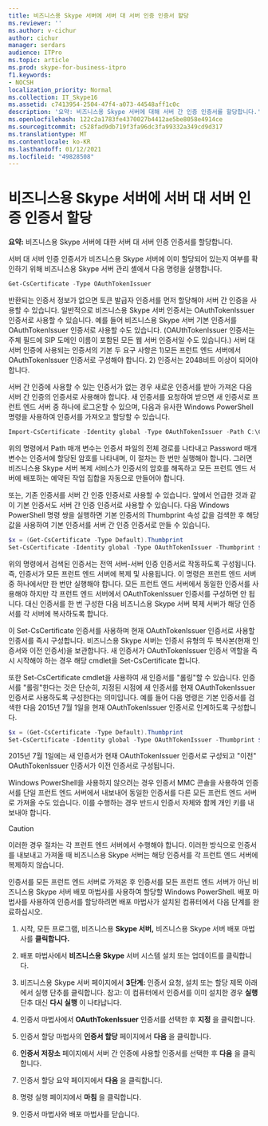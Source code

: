 ```yaml
---
title: 비즈니스용 Skype 서버에 서버 대 서버 인증 인증서 할당
ms.reviewer: ''
ms.author: v-cichur
author: cichur
manager: serdars
audience: ITPro
ms.topic: article
ms.prod: skype-for-business-itpro
f1.keywords:
- NOCSH
localization_priority: Normal
ms.collection: IT_Skype16
ms.assetid: c7413954-2504-47f4-a073-44548aff1c0c
description: '요약: 비즈니스용 Skype 서버에 대해 서버 간 인증 인증서를 할당합니다.'
ms.openlocfilehash: 122c2a1783fe4370027b4412ae5be8058e4914ce
ms.sourcegitcommit: c528fad9db719f3fa96dc3fa99332a349cd9d317
ms.translationtype: MT
ms.contentlocale: ko-KR
ms.lasthandoff: 01/12/2021
ms.locfileid: "49828508"
---
```

# <a name="assign-a-server-to-server-authentication-certificate-to-skype-for-business-server"></a>비즈니스용 Skype 서버에 서버 대 서버 인증 인증서 할당
**요약:** 비즈니스용 Skype 서버에 대한 서버 대 서버 인증 인증서를 할당합니다.
  
서버 대 서버 인증 인증서가 비즈니스용 Skype 서버에 이미 할당되어 있는지 여부를 확인하기 위해 비즈니스용 Skype 서버 관리 셸에서 다음 명령을 실행합니다.
  
```PowerShell
Get-CsCertificate -Type OAuthTokenIssuer
```

반환되는 인증서 정보가 없으면 토큰 발급자 인증서를 먼저 할당해야 서버 간 인증을 사용할 수 있습니다. 일반적으로 비즈니스용 Skype 서버 인증서는 OAuthTokenIssuer 인증서로 사용할 수 있습니다. 예를 들어 비즈니스용 Skype 서버 기본 인증서를 OAuthTokenIssuer 인증서로 사용할 수도 있습니다. (OAUthTokenIssuer 인증서는 주체 필드에 SIP 도메인 이름이 포함된 모든 웹 서버 인증서일 수도 있습니다.) 서버 대 서버 인증에 사용되는 인증서의 기본 두 요구 사항은 1)모든 프런트 엔드 서버에서 OAuthTokenIssuer 인증서로 구성해야 합니다. 2) 인증서는 2048비트 이상이 되어야 합니다.
  
서버 간 인증에 사용할 수 있는 인증서가 없는 경우 새로운 인증서를 받아 가져온 다음 서버 간 인증의 인증서로 사용해야 합니다. 새 인증서를 요청하여 받으면 새 인증서로 프런트 엔드 서버 중 하나에 로그온할 수 있으며, 다음과 유사한 Windows PowerShell 명령을 사용하여 인증서를 가져오고 할당할 수 있습니다.
  
```PowerShell
Import-CsCertificate -Identity global -Type OAuthTokenIssuer -Path C:\Certificates\ServerToServerAuth.pfx  -Password "P@ssw0rd"
```

위의 명령에서 Path 매개 변수는 인증서 파일의 전체 경로를 나타내고 Password 매개 변수는 인증서에 할당된 암호를 나타내며, 이 절차는 한 번만 실행해야 합니다. 그러면 비즈니스용 Skype 서버 복제 서비스가 인증서의 암호를 해독하고 모든 프런트 엔드 서버에 배포하는 예약된 작업 집합을 자동으로 만들어야 합니다.
  
또는, 기존 인증서를 서버 간 인증 인증서로 사용할 수 있습니다. 앞에서 언급한 것과 같이 기본 인증서도 서버 간 인증 인증서로 사용할 수 있습니다. 다음 Windows PowerShell 명령 쌍을 실행하면 기본 인증서의 Thumbprint 속성 값을 검색한 후 해당 값을 사용하여 기본 인증서를 서버 간 인증 인증서로 만들 수 있습니다.
  
```PowerShell
$x = (Get-CsCertificate -Type Default).Thumbprint
Set-CsCertificate -Identity global -Type OAuthTokenIssuer -Thumbprint $x
```

위의 명령에서 검색된 인증서는 전역 서버-서버 인증 인증서로 작동하도록 구성됩니다. 즉, 인증서가 모든 프런트 엔드 서버에 복제 및 사용됩니다. 이 명령은 프런트 엔드 서버 중 하나에서만 한 번만 실행해야 합니다. 모든 프런트 엔드 서버에서 동일한 인증서를 사용해야 하지만 각 프런트 엔드 서버에서 OAuthTokenIssuer 인증서를 구성하면 안 됩니다. 대신 인증서를 한 번 구성한 다음 비즈니스용 Skype 서버 복제 서버가 해당 인증서를 각 서버에 복사하도록 합니다.
  
이 Set-CsCertificate 인증서를 사용하며 현재 OAuthTokenIssuer 인증서로 사용할 인증서를 즉시 구성합니다. 비즈니스용 Skype 서버는 인증서 유형의 두 복사본(현재 인증서와 이전 인증서)을 보관합니다. 새 인증서가 OAuthTokenIssuer 인증서 역할을 즉시 시작해야 하는 경우 해당 cmdlet을 Set-CsCertificate 합니다.
  
또한 Set-CsCertificate cmdlet을 사용하여 새 인증서를 "롤링"할 수 있습니다. 인증서를 "롤링"한다는 것은 단순히, 지정된 시점에 새 인증서를 현재 OAuthTokenIssuer 인증서로 사용하도록 구성한다는 의미입니다. 예를 들어 다음 명령은 기본 인증서를 검색한 다음 2015년 7월 1일을 현재 OAuthTokenIssuer 인증서로 인계하도록 구성합니다.
  
```PowerShell
$x = (Get-CsCertificate -Type Default).Thumbprint
Set-CsCertificate -Identity global -Type OAuthTokenIssuer -Thumbprint $x -EffectiveDate "7/1/2015" -Roll
```

2015년 7월 1일에는 새 인증서가 현재 OAuthTokenIssuer 인증서로 구성되고 "이전" OAuthTokenIssuer 인증서가 이전 인증서로 구성됩니다.
  
Windows PowerShell을 사용하지 않으려는 경우 인증서 MMC 콘솔을 사용하여 인증서를 단일 프런트 엔드 서버에서 내보내어 동일한 인증서를 다른 모든 프런트 엔드 서버로 가져올 수도 있습니다. 이를 수행하는 경우 반드시 인증서 자체와 함께 개인 키를 내보내야 합니다.
  
> [!CAUTION]
> 이러한 경우 절차는 각 프런트 엔드 서버에서 수행해야 합니다. 이러한 방식으로 인증서를 내보내고 가져올 때 비즈니스용 Skype 서버는 해당 인증서를 각 프런트 엔드 서버에 복제하지 않습니다. 
  
인증서를 모든 프런트 엔드 서버로 가져온 후 인증서를 모든 프런트 엔드 서버가 아닌 비즈니스용 Skype 서버 배포 마법사를 사용하여 할당할 Windows PowerShell. 배포 마법사를 사용하여 인증서를 할당하려면 배포 마법사가 설치된 컴퓨터에서 다음 단계를 완료하십시오.
  
1. 시작, 모든 프로그램, 비즈니스용 **Skype 서버,** 비즈니스용 Skype 서버 배포 마법사를 **클릭합니다.**
    
2. 배포 마법사에서 **비즈니스용 Skype** 서버 시스템 설치 또는 업데이트를 클릭합니다.
    
3. 비즈니스용 Skype 서버 페이지에서 **3단계:** 인증서 요청, 설치 또는 할당 제목 아래에서 실행 단추를 클릭합니다.  참고: 이 컴퓨터에서 인증서를 이미 설치한 경우 **실행** 단추 대신 **다시 실행** 이 나타납니다.
    
4. 인증서 마법사에서 **OAuthTokenIssuer** 인증서를 선택한 후 **지정** 을 클릭합니다.
    
5. 인증서 할당 마법사의 **인증서 할당** 페이지에서 **다음** 을 클릭합니다.
    
6. **인증서 저장소** 페이지에서 서버 간 인증에 사용할 인증서를 선택한 후 **다음** 을 클릭합니다.
    
7. 인증서 할당 요약 페이지에서 **다음** 을 클릭합니다.
    
8. 명령 실행 페이지에서 **마침** 을 클릭합니다.
    
9. 인증서 마법사와 배포 마법사를 닫습니다.
    

